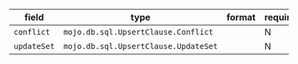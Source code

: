 | field | type | format | required | default | description |
|---|---|---|---|---|---|
| `conflict` | `mojo.db.sql.UpsertClause.Conflict` |  | N |  |  |
| `updateSet` | `mojo.db.sql.UpsertClause.UpdateSet` |  | N |  |  |

